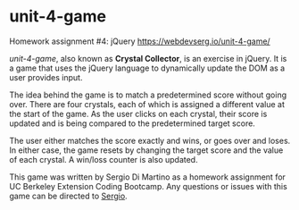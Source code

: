 # unit-4-game
Homework assignment #4: jQuery
https://webdevserg.io/unit-4-game/

*unit-4-game*, also known as **Crystal Collector**, is an exercise in jQuery. It is a game that uses the jQuery language to dynamically update the DOM as a user provides input.

The idea behind the game is to match a predetermined score without going over. There are four crystals, each of which is assigned a different value at the start of the game. As the user clicks on each crystal, their score is updated and is being compared to the predetermined target score.

The user either matches the score exactly and wins, or goes over and loses. In either case, the game resets by changing the target score and the value of each crystal. A win/loss counter is also updated.

This game was written by Sergio Di Martino as a homework assignment for UC Berkeley Extension Coding Bootcamp. Any questions or issues with this game can be directed to [Sergio](mailto:sergio@webdevserg.io).
